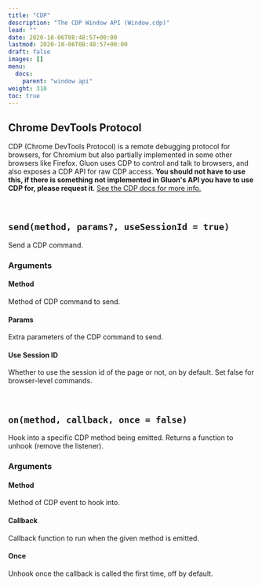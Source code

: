 ```yaml
---
title: "CDP"
description: "The CDP Window API (Window.cdp)"
lead: ""
date: 2020-10-06T08:48:57+00:00
lastmod: 2020-10-06T08:48:57+00:00
draft: false
images: []
menu:
  docs:
    parent: "window api"
weight: 310
toc: true
---
```


## Chrome DevTools Protocol
CDP (Chrome DevTools Protocol) is a remote debugging protocol for browsers, for Chromium but also partially implemented in some other browsers like Firefox. Gluon uses CDP to control and talk to browsers, and also exposes a CDP API for raw CDP access. **You should not have to use this, if there is something not implemented in Gluon's API you have to use CDP for, please request it**. [See the CDP docs for more info.](https://chromedevtools.github.io/devtools-protocol/)

<br>

## `send(method, params?, useSessionId = true)`
Send a CDP command.

### Arguments

#### Method
Method of CDP command to send.

#### Params
Extra parameters of the CDP command to send.

#### Use Session ID
Whether to use the session id of the page or not, on by default. Set false for browser-level commands.

<br>

## `on(method, callback, once = false)`
Hook into a specific CDP method being emitted. Returns a function to unhook (remove the listener).

### Arguments

#### Method
Method of CDP event to hook into.

#### Callback
Callback function to run when the given method is emitted.

#### Once
Unhook once the callback is called the first time, off by default.
